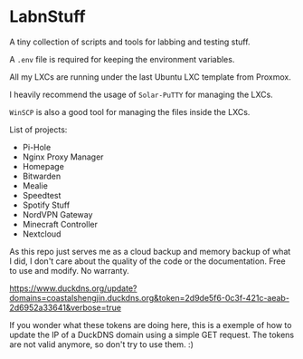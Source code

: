 # LabnStuff

A tiny collection of scripts and tools for labbing and testing stuff.

A `.env` file is required for keeping the environment variables.

All my LXCs are running under the last Ubuntu LXC template from Proxmox.

I heavily recommend the usage of `Solar-PuTTY` for managing the LXCs.

`WinSCP` is also a good tool for managing the files inside the LXCs.

List of projects:

- Pi-Hole
- Nginx Proxy Manager
- Homepage
- Bitwarden
- Mealie
- Speedtest
- Spotify Stuff
- NordVPN Gateway
- Minecraft Controller
- Nextcloud

As this repo just serves me as a cloud backup and memory backup of what I did, I don't care about the quality of the code or the documentation.
Free to use and modify. No warranty.

<https://www.duckdns.org/update?domains=coastalshengjin.duckdns.org&token=2d9de5f6-0c3f-421c-aeab-2d6952a33641&verbose=true>

If you wonder what these tokens are doing here, this is a exemple of how to update the IP of a DuckDNS domain using a simple GET request.
The tokens are not valid anymore, so don't try to use them. :)
